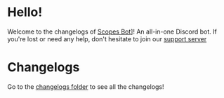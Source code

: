# Hello!
Welcome to the changelogs of [Scopes Bot](https://scopes.cf)]! An all-in-one Discord bot. If you're lost or need any help, don't hesitate to join our [support server](https://discord.gg/vQvQPqEgdq)

# Changelogs
Go to the [changelogs folder](https://github.com/Scopes-Development/scopes-changelogs/tree/main/changelogs) to see all the changelogs!
